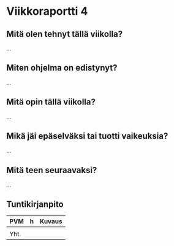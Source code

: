 # Viikkoraportti 4

## Mitä olen tehnyt tällä viikolla?

...

## Miten ohjelma on edistynyt?

...

## Mitä opin tällä viikolla?

...

## Mikä jäi epäselväksi tai tuotti vaikeuksia?

...

## Mitä teen seuraavaksi?

...

## Tuntikirjanpito

| PVM   | h  | Kuvaus                                                      |
| ----- | -- | ----------------------------------------------------------- |
|       |    |  |
| Yht.  |    |                                                             |
